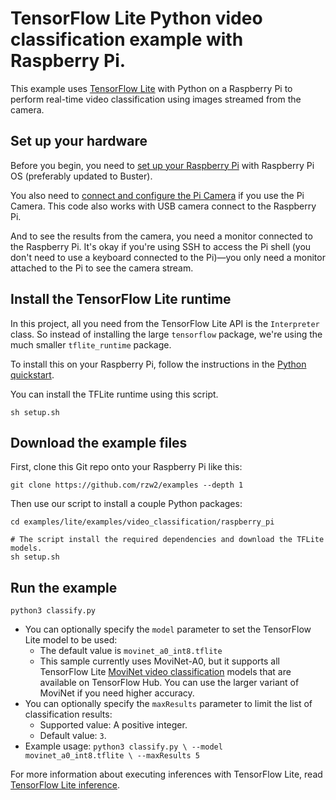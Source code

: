 # TensorFlow Lite Python video classification example with Raspberry Pi.

This example uses [TensorFlow Lite](https://tensorflow.org/lite) with Python on
a Raspberry Pi to perform real-time video classification using images streamed
from the camera.

## Set up your hardware

Before you begin, you need to
[set up your Raspberry Pi](https://projects.raspberrypi.org/en/projects/raspberry-pi-setting-up)
with Raspberry Pi OS (preferably updated to Buster).

You also need to
[connect and configure the Pi Camera](https://www.raspberrypi.org/documentation/configuration/camera.md)
if you use the Pi Camera. This code also works with USB camera connect to the
Raspberry Pi.

And to see the results from the camera, you need a monitor connected to the
Raspberry Pi. It's okay if you're using SSH to access the Pi shell (you don't
need to use a keyboard connected to the Pi)—you only need a monitor attached to
the Pi to see the camera stream.

## Install the TensorFlow Lite runtime

In this project, all you need from the TensorFlow Lite API is the `Interpreter`
class. So instead of installing the large `tensorflow` package, we're using the
much smaller `tflite_runtime` package.

To install this on your Raspberry Pi, follow the instructions in the
[Python quickstart](https://www.tensorflow.org/lite/guide/python#install_tensorflow_lite_for_python).

You can install the TFLite runtime using this script.

```
sh setup.sh
```

## Download the example files

First, clone this Git repo onto your Raspberry Pi like this:

```
git clone https://github.com/rzw2/examples --depth 1
```

Then use our script to install a couple Python packages:

```
cd examples/lite/examples/video_classification/raspberry_pi

# The script install the required dependencies and download the TFLite models.
sh setup.sh
```

## Run the example

```
python3 classify.py
```

*   You can optionally specify the `model` parameter to set the TensorFlow Lite
    model to be used:
    *   The default value is `movinet_a0_int8.tflite`
    *   This sample currently uses MoviNet-A0, but it supports all TensorFlow
        Lite
        [MoviNet video classification](https://tfhub.dev/s?deployment-format=lite&q=movinet)
        models that are available on TensorFlow Hub. You can use the larger
        variant of MoviNet if you need higher accuracy.
*   You can optionally specify the `maxResults` parameter to limit the list of
    classification results:
    *   Supported value: A positive integer.
    *   Default value: `3`.
*   Example usage: `python3 classify.py \ --model movinet_a0_int8.tflite \
    --maxResults 5`

For more information about executing inferences with TensorFlow Lite, read
[TensorFlow Lite inference](https://www.tensorflow.org/lite/guide/inference).
